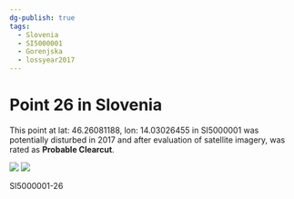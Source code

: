 ```yaml
---
dg-publish: true
tags:
  - Slovenia
  - SI5000001
  - Gorenjska
  - lossyear2017
---
```


# Point 26 in Slovenia

This point at lat: 46.26081188, lon: 14.03026455 in SI5000001 was potentially disturbed in 2017 and after evaluation of satellite imagery, was rated as **Probable Clearcut**.

<div class='juxtapose' data-showcredits='false'>
<img src='https://baserow-backend-production20240528124524339000000001.s3.amazonaws.com/user_files/OxRr6s0lKDZJCRYsDMw61M2HVr5QJhAM_34ff48228b2ae9ccba690e0d7514e937c73bdfd8b59dbaa9f43ec98d10adeebb.png' data-label='September 2018' />
<img src='https://baserow-backend-production20240528124524339000000001.s3.amazonaws.com/user_files/rrNMTsSxmSVrAfqqdO2YS5Fv5153jkEX_be4867e7f652aee1bff575032a29386a6a7ef685406ef58ae885f3576e16f79b.png' data-label='September 2019' />
</div>

SI5000001-26
